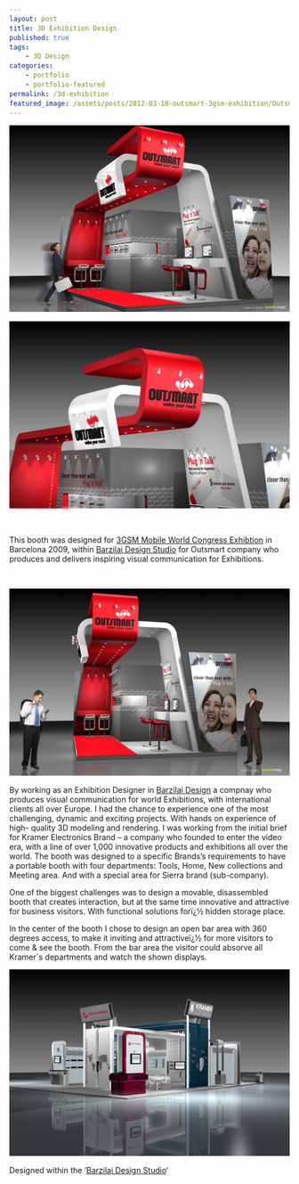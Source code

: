 ```yaml
---
layout: post
title: 3D Exhibition Design
published: true
tags:
    - 3D Design
categories:
    - portfolio
    - portfolio-featured
permalink: /3d-exhibition
featured_image: /assets/posts/2012-03-18-outsmart-3gsm-exhibition/Outsmart@3GSM_005.jpg
---
```



[![](/assets/posts/2012-03-18-outsmart-3gsm-exhibition/Outsmart@3GSM_005.jpg)](#)

[![](/assets/posts/2012-03-18-outsmart-3gsm-exhibition/outsmart_top.jpg)](#)

<br>
    
This booth was designed for [3GSM Mobile World Congress Exhibtion](https://www.mwcbarcelona.com/) in Barcelona 2009, within [Barzilai Design Studio](http://www.barzilaidesign.com/) for Outsmart company who produces and delivers inspiring visual communication for Exhibitions.

<br>

[![](/assets/posts/2012-03-18-outsmart-3gsm-exhibition/Outsmart@3GSM_002.jpg)](#)



By working as an Exhibition Designer in [Barzilai Design](http://www.barzilaidesign.com/) a compnay who produces visual communication for world Exhibitions, with international clients all over Europe. I had the chance to experience one of the most challenging, dynamic and exciting projects. With hands on experience of high- quality 3D modeling and rendering. I was working from the initial brief for Kramer Electronics Brand &#8211; a company who founded to enter the video era, with a line of over 1,000 innovative products and exhibitions all over the world. The booth was designed to a specific Brands&#8217;s requirements to have a portable booth with four departments: Tools, Home, New collections and Meeting area. And with a special area for Sierra brand (sub-company).

One of the biggest challenges was to design a movable, disassembled booth that creates interaction, but at the same time innovative and attractive for business visitors. With functional solutions forï¿½ hidden storage place.
  
In the center of the booth I chose to design an open bar area with 360 degrees access, to make it inviting and attractiveï¿½ for more visitors to come & see the booth. From the bar area the visitor could absorve all Kramer\`s departments and watch the shown displays.


[![](/assets/posts/2012-03-18-outsmart-3gsm-exhibition/011-Kramer_08_00121.jpg)](#)


Designed within the &#8216;[Barzilai Design Studio][1]&#8216;

&nbsp;

 [1]: http://www.barzilaidesign.com/
